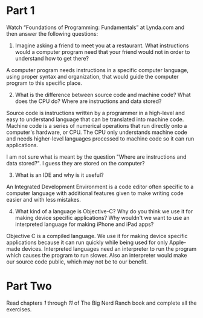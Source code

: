 Part 1
======
Watch “Foundations of Programming: Fundamentals” at Lynda.com and then answer
the following questions:

1. Imagine asking a friend to meet you at a restaurant. What instructions would 
   a computer program need that your friend would not in order to understand how
   to get there?
   
A computer program needs instructions in a specific computer language, using proper syntax and organization, that would guide the computer program to this specific place.


2. What is the difference between source code and machine code? What does the
   CPU do? Where are instructions and data stored?
   
Source code is instructions written by a programmer in a high-level and easy to understand language that can be translated into machine code. Machine code is a series of numerical operations that run directly onto a computer's hardware, or CPU. The CPU only understands machine code and needs higher-level languages processed to machine code so it can run applications.

I am not sure what is meant by the question "Where are instructions and data stored?". I guess they are stored on the computer? 


3. What is an IDE and why is it useful?

An Integrated Development Environment is a code editor often specific to a computer language with additional features given to make writing code easier and with less mistakes. 


4. What kind of a language is Objective-C? Why do you think we use it for making
   device specific applications? Why wouldn't we want to use an interpreted
   language for making iPhone and iPad apps?
   
Objective C is a compiled language. We use it for making device specific applications because it can run quickly while being used for only Apple-made devices. Interpreted languages need an interpreter to run the program which causes the program to run slower. Also an interpreter would make our source code public, which may not be to our benefit. 

Part Two
========
Read chapters *1* through *11* of The Big Nerd Ranch book and complete all the
exercises.